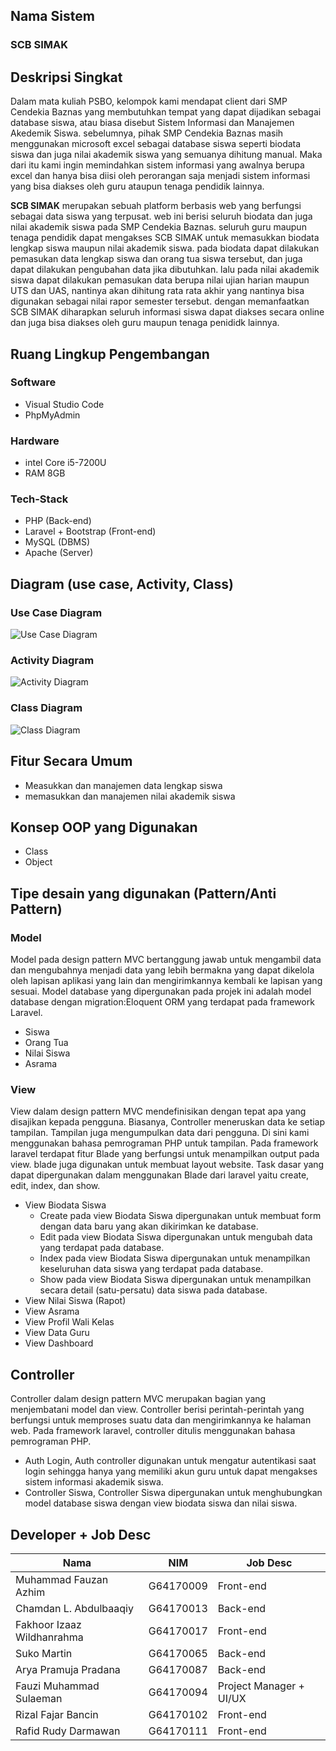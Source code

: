 ## Nama Sistem
### SCB SIMAK


## Deskripsi Singkat
Dalam mata kuliah PSBO, kelompok kami mendapat client dari SMP Cendekia Baznas yang membutuhkan tempat yang dapat dijadikan sebagai database siswa, atau biasa disebut Sistem Informasi dan Manajemen Akedemik Siswa. sebelumnya, pihak SMP Cendekia Baznas masih menggunakan microsoft excel sebagai database siswa seperti biodata siswa dan juga nilai akademik siswa yang semuanya dihitung manual. Maka dari itu kami ingin memindahkan sistem informasi yang awalnya berupa excel dan hanya bisa diisi oleh perorangan saja menjadi sistem informasi yang bisa diakses oleh guru ataupun tenaga pendidik lainnya.

**SCB SIMAK** merupakan sebuah platform berbasis web yang berfungsi sebagai data siswa yang terpusat. web ini berisi seluruh biodata dan juga nilai akademik siswa pada SMP Cendekia Baznas. seluruh guru maupun tenaga pendidik dapat mengakses SCB SIMAK untuk memasukkan biodata lengkap siswa maupun nilai akademik siswa. pada biodata dapat dilakukan pemasukan data lengkap siswa dan orang tua siswa tersebut, dan juga dapat dilakukan pengubahan data jika dibutuhkan. lalu pada nilai akademik siswa dapat dilakukan pemasukan data berupa nilai ujian harian maupun UTS dan UAS, nantinya akan dihitung rata rata akhir yang nantinya bisa digunakan sebagai nilai rapor semester tersebut. dengan memanfaatkan SCB SIMAK diharapkan seluruh informasi siswa dapat diakses secara online dan juga bisa diakses oleh guru maupun tenaga penididk lainnya.

## Ruang Lingkup Pengembangan
### Software
- Visual Studio Code
- PhpMyAdmin

### Hardware
- intel Core i5-7200U
- RAM 8GB

### Tech-Stack
- PHP (Back-end)
- Laravel + Bootstrap (Front-end)
- MySQL (DBMS)
- Apache (Server)

## Diagram (use case, Activity, Class)
### Use Case Diagram
![Use Case Diagram](https://user-images.githubusercontent.com/38348341/82389958-9d531c00-9a67-11ea-9cf9-36b993ac625c.png)

### Activity Diagram
![Activity Diagram](https://user-images.githubusercontent.com/38348341/82389953-9af0c200-9a67-11ea-8809-520982a7ec71.png)

### Class Diagram
![Class Diagram](https://user-images.githubusercontent.com/38348341/82389956-9cba8580-9a67-11ea-9caf-936723f18100.png)

## Fitur Secara Umum
- Measukkan dan manajemen data lengkap siswa
- memasukkan dan manajemen nilai akademik siswa

## Konsep OOP yang Digunakan
- Class
- Object

## Tipe desain yang digunakan (Pattern/Anti Pattern)
### Model
Model pada design pattern MVC bertanggung jawab untuk mengambil data dan mengubahnya menjadi data yang lebih bermakna yang dapat dikelola oleh lapisan aplikasi yang lain dan mengirimkannya kembali ke lapisan yang sesuai. Model database yang dipergunakan pada projek ini adalah model database dengan migration:Eloquent ORM yang terdapat pada framework Laravel.
- Siswa 
- Orang Tua
- Nilai Siswa
- Asrama 
 
### View
View dalam design pattern MVC mendefinisikan dengan tepat apa yang disajikan kepada pengguna. Biasanya, Controller meneruskan data ke setiap tampilan. Tampilan juga mengumpulkan data dari pengguna. Di sini kami menggunakan bahasa pemrograman PHP untuk tampilan. Pada framework laravel terdapat fitur Blade yang berfungsi untuk menampilkan output pada view. blade juga digunakan untuk membuat layout website. Task dasar yang dapat dipergunakan dalam menggunakan Blade dari laravel yaitu create, edit, index, dan show.  
- View Biodata Siswa
  - Create pada view Biodata Siswa dipergunakan untuk membuat form dengan data baru yang akan dikirimkan ke database.
  - Edit pada view Biodata Siswa dipergunakan untuk mengubah data yang terdapat pada database.
  - Index pada view Biodata Siswa dipergunakan untuk menampilkan keseluruhan data siswa yang terdapat pada database.
  - Show pada view Biodata Siswa dipergunakan untuk menampilkan secara detail (satu-persatu) data siswa pada database. 
- View Nilai Siswa (Rapot)
- View Asrama
- View Profil Wali Kelas
- View Data Guru
- View Dashboard 
 
 
## Controller
Controller dalam design pattern MVC merupakan bagian yang menjembatani model dan view. Controller berisi perintah-perintah yang berfungsi untuk memproses suatu data dan mengirimkannya ke halaman web. Pada framework laravel, controller ditulis menggunakan bahasa pemrograman PHP.
- Auth Login, Auth controller digunakan untuk mengatur autentikasi saat login sehingga hanya yang memiliki akun guru untuk dapat mengakses sistem informasi akademik siswa. 
- Controller Siswa, Controller Siswa dipergunakan untuk menghubungkan model database siswa dengan view biodata siswa dan nilai siswa.  

## Developer + Job Desc
| Nama | NIM | Job Desc |
|---	|---	|---	|
| Muhammad Fauzan Azhim | G64170009 | Front-end |
| Chamdan L. Abdulbaaqiy | G64170013 | Back-end | 
| Fakhoor Izaaz Wildhanrahma | G64170017 | Front-end | 
| Suko Martin | G64170065 | Back-end |
| Arya Pramuja Pradana | G64170087 | Back-end |
| Fauzi Muhammad Sulaeman | G64170094 | Project Manager + UI/UX |
| Rizal Fajar Bancin | G64170102 | Front-end |
| Rafid Rudy Darmawan | G64170111 | Front-end |
